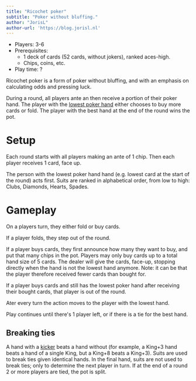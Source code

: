 ```yaml
---
title: "Ricochet poker"
subtitle: "Poker without bluffing."
author: "JorisL"
author-url: 'https://blog.jorisl.nl'
---
```


- Players: 3-6
- Prerequisites:
  - 1 deck of cards (52 cards, without jokers), ranked aces-high.
  - Chips, coins, etc.
- Play time: ?

Ricochet poker is a form of poker without bluffing, and with an emphasis on calculating odds and pressing luck.

During a round, all players ante an then receive a portion of their poker hand.
The player with the [lowest poker hand](https://en.wikipedia.org/wiki/List_of_poker_hands) either chooses to buy more cards or fold.
The player with the best hand at the end of the round wins the pot.

# Setup

Each round starts with all players making an ante of 1 chip.
Then each player receives 1 card, face up.

The person with the lowest poker hand hand (e.g. lowest card at the start of the round) acts first.
Suits are ranked in alphabetical order, from low to high: Clubs, Diamonds, Hearts, Spades.

# Gameplay

On a players turn, they either fold or buy cards.

If a player folds, they step out of the round.

If a player buys cards, they first announce how many they want to buy, and put that many chips in the pot.
Players may only buy cards up to a total hand size of 5 cards.
The dealer will give the cards, face-up, stopping directly when the hand is not the lowest hand anymore.
Note: it can be that the player therefore received fewer cards than bought for.

If a player buys cards and still has the lowest poker hand after receiving their bought cards, that player is out of the round.

Ater every turn the action moves to the player with the lowest hand.

Play continues until there's 1 player left, or if there is a tie for the best hand.

## Breaking ties

A hand with a [kicker](https://en.wikipedia.org/wiki/Kicker_(poker)) beats a hand without (for example, a King+3 hand beats a hand of a single King, but a King+8 beats a King+3).
Suits are used to break ties given identical hands.
In the final hand, suits are not used to break ties; only to determine the next player in turn.
If at the end of a round 2 or more players are tied, the pot is split.
